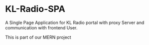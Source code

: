 # KL-Radio-SPA
A Single Page Application for KL Radio portal with proxy Server and communication with frontend User.

This is part of our MERN project 
